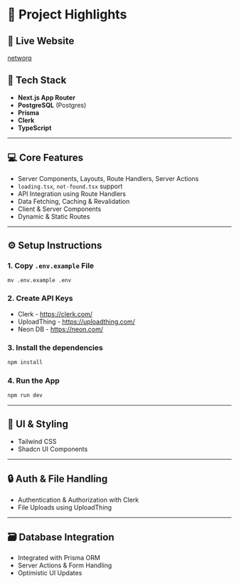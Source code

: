 # 🚀 Project Highlights

## 🔗 Live Website

[networq](https://networq-cu1z.vercel.app/)

## 🧱 Tech Stack
- **Next.js App Router**
- **PostgreSQL** (Postgres)
- **Prisma**
- **Clerk**
- **TypeScript**

---

## 💻 Core Features

- Server Components, Layouts, Route Handlers, Server Actions
- `loading.tsx`, `not-found.tsx` support
- API Integration using Route Handlers
- Data Fetching, Caching & Revalidation
- Client & Server Components
- Dynamic & Static Routes

---

## ⚙️ Setup Instructions

### 1. Copy `.env.example` File

```
mv .env.example .env
```

### 2. Create API Keys

- Clerk - https://clerk.com/
- UploadThing - https://uploadthing.com/
- Neon DB - https://neon.com/

### 3. Install the dependencies

```bash
npm install
```
### 4. Run the App

```bash
npm run dev
```

---

## 🎨 UI & Styling

- Tailwind CSS
- Shadcn UI Components

---

## 🔒 Auth & File Handling

- Authentication & Authorization with Clerk
- File Uploads using UploadThing

---

## 🗃️ Database Integration

- Integrated with Prisma ORM
- Server Actions & Form Handling
- Optimistic UI Updates